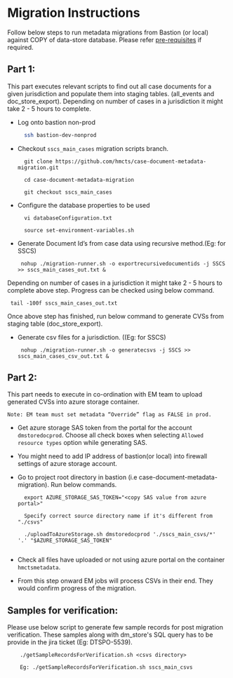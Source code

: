 # Migration Instructions

Follow below steps to run metadata migrations from Bastion (or local) against COPY of data-store database. 
Please refer [pre-requisites](README.md) if required.

## Part 1:
 This part executes relevant scripts to find out all case documents for a given jurisdiction and populate them into staging tables. (all_events and doc_store_export). Depending on number of cases in a jurisdiction it might take 2 - 5 hours to complete. 

- Log onto bastion non-prod

    ```bash
      ssh bastion-dev-nonprod
    ```

- Checkout `sscs_main_cases` migration scripts branch. 
    ```
      git clone https://github.com/hmcts/case-document-metadata-migration.git
            
      cd case-document-metadata-migration
  
      git checkout sscs_main_cases
    ``` 
- Configure the database properties to be used

  ```
    vi databaseConfiguration.txt  

    source set-environment-variables.sh
  ```

- Generate Document Id’s from case data using recursive method.(Eg: for SSCS)

   ```
    nohup ./migration-runner.sh -o exportrecursivedocumentids -j SSCS >> sscs_main_cases_out.txt &
   ```
Depending on number of cases in a jurisdiction it might take 2 - 5 hours to complete above step. Progress can be checked using below command.

   ```
    tail -100f sscs_main_cases_out.txt
   ```

Once above step has finished, run below command to generate CVSs from staging table (doc_store_export). 

- Generate csv files for a jurisdiction. ((Eg: for SSCS)
   ```
    nohup ./migration-runner.sh -o generatecsvs -j SSCS >> sscs_main_cases_csv_out.txt &
  ```

## Part 2:  
This part needs to execute in co-ordination with EM team to upload generated CVSs into azure storage container. 

    Note: EM team must set metadata “Override” flag as FALSE in prod.

- Get azure storage SAS token from the portal for the account `dmstoredocprod`. Choose all check boxes when selecting `Allowed resource types` option while generating SAS. 

- You might need to add IP address of bastion(or local) into firewall settings of azure storage account.

- Go to project root directory in bastion (i.e case-document-metadata-migration). Run below commands. 

    ```
      export AZURE_STORAGE_SAS_TOKEN="<copy SAS value from azure portal>"
      
      Specify correct source directory name if it's different from "./csvs"
    
      ./uploadToAzureStorage.sh dmstoredocprod './sscs_main_csvs/*'  '.' "$AZURE_STORAGE_SAS_TOKEN"      
      
  
   ```

- Check all files have uploaded or not using azure portal on the container `hmctsmetadata`.

- From this step onward EM jobs will process CSVs in their end. They would confirm progress of the migration. 

## Samples for verification:
Please use below script to generate few sample records for post migration verification. These samples along with dm_store's
SQL query has to be provide in the jira ticket (Eg: DTSPO-5539).
    
        ./getSampleRecordsForVerification.sh <csvs directory>
        
        Eg: ./getSampleRecordsForVerification.sh sscs_main_csvs
    

